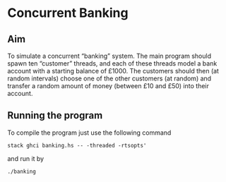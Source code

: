 # Concurrent Banking

## Aim

To simulate a concurrent “banking” system. The main program should spawn ten “customer” threads, and each of these threads model a bank account with a starting balance of £1000. 
The customers should then (at random intervals) choose one of the other customers (at random) and transfer a random amount of money (between £10 and £50) into their account.

## Running the program

To compile the program just use the following command

 `stack ghci banking.hs -- -threaded -rtsopts'`

and run it by

`./banking`
